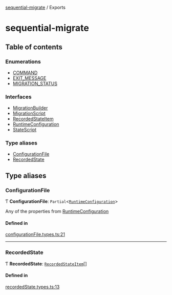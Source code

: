 [sequential-migrate](README.md) / Exports

# sequential-migrate

## Table of contents

### Enumerations

- [COMMAND](enums/COMMAND.md)
- [EXIT\_MESSAGE](enums/EXIT_MESSAGE.md)
- [MIGRATION\_STATUS](enums/MIGRATION_STATUS.md)

### Interfaces

- [MigrationBuilder](interfaces/MigrationBuilder.md)
- [MigrationScript](interfaces/MigrationScript.md)
- [RecordedStateItem](interfaces/RecordedStateItem.md)
- [RuntimeConfiguration](interfaces/RuntimeConfiguration.md)
- [StateScript](interfaces/StateScript.md)

### Type aliases

- [ConfigurationFile](modules.md#configurationfile)
- [RecordedState](modules.md#recordedstate)

## Type aliases

### ConfigurationFile

Ƭ **ConfigurationFile**: `Partial`<[`RuntimeConfiguration`](interfaces/RuntimeConfiguration.md)\>

Any of the properties from [RuntimeConfiguration](interfaces/RuntimeConfiguration.md)

#### Defined in

[configurationFile.types.ts:21](https://github.com/Ivo-Evans/sequential-migrate/blob/a268585/src/types/configurationFile.types.ts#L21)

___

### RecordedState

Ƭ **RecordedState**: [`RecordedStateItem`](interfaces/RecordedStateItem.md)[]

#### Defined in

[recordedState.types.ts:13](https://github.com/Ivo-Evans/sequential-migrate/blob/a268585/src/types/recordedState.types.ts#L13)
